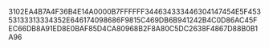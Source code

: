 3102EA4B7A4F36B4E14A0000B7FFFFFF344634333446304147454E5F45353133313334352E646174098686F9815C469DB6B941242B4C0D86AC45FEC66DB8A91ED8E0BAF85D4CA80968B2F8A80C5DC2638F4867D88B0B1A96
